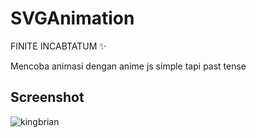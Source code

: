# SVGAnimation
FINITE INCABTATUM ✨ 

Mencoba animasi dengan anime js simple tapi past tense

## Screenshot
![kingbrian](https://user-images.githubusercontent.com/25175400/51422797-c3547c00-1be7-11e9-8879-c1a9ce858164.gif)
